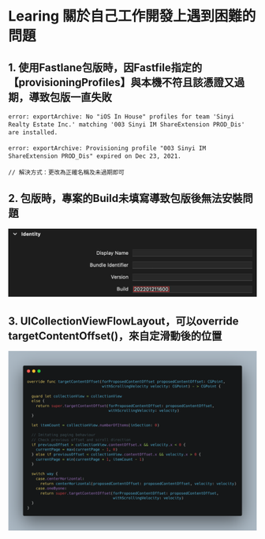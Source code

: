 # Learing 關於自己工作開發上遇到困難的問題

## 1. 使用Fastlane包版時，因Fastfile指定的【provisioningProfiles】與本機不符且該憑證又過期，導致包版一直失敗

```text
error: exportArchive: No "iOS In House" profiles for team 'Sinyi Realty Estate Inc.' matching '003 Sinyi IM ShareExtension PROD_Dis' are installed.

error: exportArchive: Provisioning profile "003 Sinyi IM ShareExtension PROD_Dis" expired on Dec 23, 2021.

// 解決方式：更改為正確名稱及未過期即可
```

## 2. 包版時，專案的Build未填寫導致包版後無法安裝問題

![Learn-2 image](https://github.com/ray00178/Swift-Learn-Resource/blob/main/images/learn-2-1.png)

## 3. UICollectionViewFlowLayout，可以override targetContentOffset()，來自定滑動後的位置

![Learn-3 image](https://github.com/ray00178/Swift-Learn-Resource/blob/main/images/learn-3-1.png)
